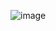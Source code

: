 ![image](https://github.com/haechanp/haechanp-Android-app/assets/144800399/116f4b7f-08f3-45fa-b988-e46867fcb5c8)

